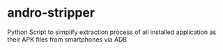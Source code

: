 # andro-stripper
Python Script to simplify extraction process of all installed application as their APK files from smartphones via ADB
